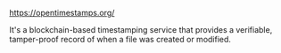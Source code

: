

https://opentimestamps.org/

It's a blockchain-based timestamping service that provides a verifiable, tamper-proof record of when a file was created or modified.
